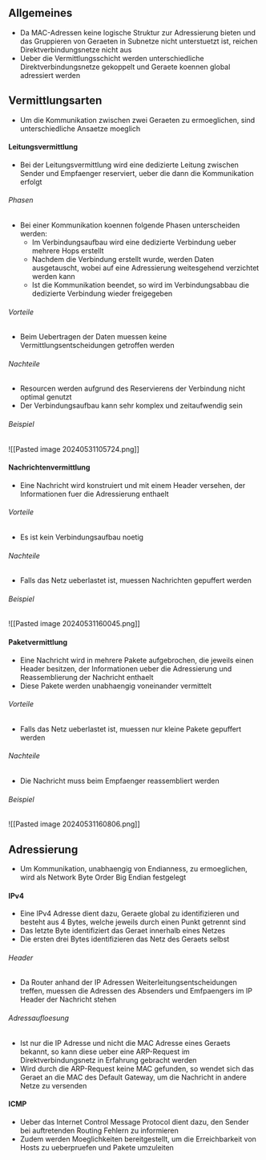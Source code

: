 ## Allgemeines
- Da MAC-Adressen keine logische Struktur zur Adressierung bieten und das Gruppieren von Geraeten in Subnetze nicht unterstuetzt ist, reichen Direktverbindungsnetze nicht aus
- Ueber die Vermittlungsschicht werden unterschiedliche Direktverbindungsnetze gekoppelt und Geraete koennen global adressiert werden
## Vermittlungsarten
- Um die Kommunikation zwischen zwei Geraeten zu ermoeglichen, sind unterschiedliche Ansaetze moeglich
#### Leitungsvermittlung
- Bei der Leitungsvermittlung wird eine dedizierte Leitung zwischen Sender und Empfaenger reserviert, ueber die dann die Kommunikation erfolgt
###### Phasen
- Bei einer Kommunikation koennen folgende Phasen unterscheiden werden:
	- Im Verbindungsaufbau wird eine dedizierte Verbindung ueber mehrere Hops erstellt
	- Nachdem die Verbindung erstellt wurde, werden Daten ausgetauscht, wobei auf eine Adressierung weitesgehend verzichtet werden kann
	- Ist die Kommunikation beendet, so wird im Verbindungsabbau die dedizierte Verbindung wieder freigegeben
###### Vorteile
- Beim Uebertragen der Daten muessen keine Vermittlungsentscheidungen getroffen werden
###### Nachteile
- Resourcen werden aufgrund des Reservierens der Verbindung nicht optimal genutzt 
- Der Verbindungsaufbau kann sehr komplex und zeitaufwendig sein
###### Beispiel
![[Pasted image 20240531105724.png]]
#### Nachrichtenvermittlung
- Eine Nachricht wird konstruiert und mit einem Header versehen, der Informationen fuer die Adressierung enthaelt
###### Vorteile
- Es ist kein Verbindungsaufbau noetig
###### Nachteile
- Falls das Netz ueberlastet ist, muessen Nachrichten gepuffert werden
###### Beispiel
![[Pasted image 20240531160045.png]]
#### Paketvermittlung
- Eine Nachricht wird in mehrere Pakete aufgebrochen, die jeweils einen Header besitzen, der Informationen ueber die Adressierung und Reassemblierung der Nachricht enthaelt
- Diese Pakete werden unabhaengig voneinander vermittelt
###### Vorteile
- Falls das Netz ueberlastet ist, muessen nur kleine Pakete gepuffert werden
###### Nachteile
- Die Nachricht muss beim Empfaenger reassembliert werden
###### Beispiel
![[Pasted image 20240531160806.png]]
## Adressierung
- Um Kommunikation, unabhaengig von Endianness, zu ermoeglichen, wird als Network Byte Order Big Endian festgelegt
#### IPv4
- Eine IPv4 Adresse dient dazu, Geraete global zu identifizieren und besteht aus 4 Bytes, welche jeweils durch einen Punkt getrennt sind
- Das letzte Byte identifiziert das Geraet innerhalb eines Netzes
- Die ersten drei Bytes identifizieren das Netz des Geraets selbst
###### Header
- Da Router anhand der IP Adressen Weiterleitungsentscheidungen treffen, muessen die Adressen des Absenders und Emfpaengers im IP Header der Nachricht stehen
###### Adressaufloesung
- Ist nur die IP Adresse und nicht die MAC Adresse eines Geraets bekannt, so kann diese ueber eine ARP-Request im Direktverbindungsnetz in Erfahrung gebracht werden
- Wird durch die ARP-Request keine MAC gefunden, so wendet sich das Geraet an die MAC des Default Gateway, um die Nachricht in andere Netze zu versenden
#### ICMP
- Ueber das Internet Control Message Protocol dient dazu, den Sender bei auftretenden Routing Fehlern zu informieren
- Zudem werden Moeglichkeiten bereitgestellt, um die Erreichbarkeit von Hosts zu ueberpruefen und Pakete umzuleiten